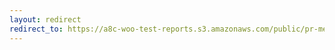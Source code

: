 ```yaml
---
layout: redirect
redirect_to: https://a8c-woo-test-reports.s3.amazonaws.com/public/pr-merge/39784/api/index.html
---
```


